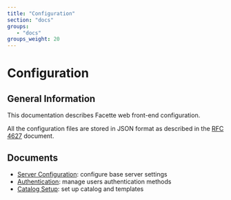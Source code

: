 ```yaml
---
title: "Configuration"
section: "docs"
groups:
   - "docs"
groups_weight: 20
---
```


# Configuration

## General Information

This documentation describes Facette web front-end configuration.

All the configuration files are stored in JSON format as described in the [RFC 4627][0] document.

## Documents

 * [Server Configuration](/docs/configuration/server): configure base server settings
 * [Authentication](/docs/configuration/authentication): manage users authentication methods
 * [Catalog Setup](/docs/configuration/catalog): set up catalog and templates


[0]: http://www.ietf.org/rfc/rfc4627.txt
